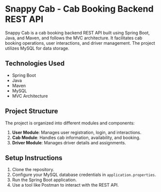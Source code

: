 # Snappy Cab - Cab Booking Backend REST API

Snappy Cab is a cab booking backend REST API built using Spring Boot, Java, and Maven, and follows the MVC architecture. It facilitates cab booking operations, user interactions, and driver management. The project utilizes MySQL for data storage.

## Technologies Used

- Spring Boot
- Java
- Maven
- MySQL
- MVC Architecture

## Project Structure

The project is organized into different modules and components:

1. **User Module**: Manages user registration, login, and interactions.
2. **Cab Module**: Handles cab information, availability, and booking.
3. **Driver Module**: Manages driver details and assignments.

## Setup Instructions

1. Clone the repository.
2. Configure your MySQL database credentials in `application.properties`.
4. Run the Spring Boot application.
5. Use a tool like Postman to interact with the REST API.
